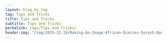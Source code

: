 ```yaml
---
layout: blog_by_tag
tag: Tips and Tricks
title: Tips and Tricks
subtitle: Tips and Tricks
permalink: tags/Tips and Tricks/
header-img: "/img/2015-12-19/Making-An-Image-African-Diaries-Suresh-Basavaraju.jpg"
---
```

